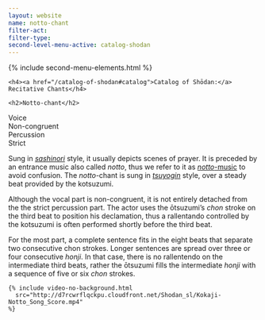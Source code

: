 ```yaml
---
layout: website
name: notto-chant
filter-act:
filter-type:
second-level-menu-active: catalog-shodan
---
```


{% include second-menu-elements.html %}

<main class="page-content">
  <div class="text-container">

    <h4><a href="/catalog-of-shodan#catalog">Catalog of Shōdan:</a> Recitative Chants</h4>

    <h2>Notto-chant</h2>

  <div class="introductory-table">
    <div class="introductory-table__element">
      <div class="introductory-table__term">Voice</div>
      <div class="introductory-table__definition">Non-congruent</div>
    </div>
    <div class="introductory-table__element">
      <div class="introductory-table__term">Percussion</div>
      <div class="introductory-table__definition">Strict</div>
    </div>
  </div>

  <p>Sung in <a href="/music/voices#Sashinori"><em>sashinori</em></a> style, it usually depicts scenes of prayer. It is preceded by an entrance music also called <em>notto</em>, thus we refer to it as <a href="/catalog-of-shodan/notto-music"><em>notto</em>-music</a> to avoid confusion. The <em>notto</em>-chant is sung in <a href="/music/voices#Tsuyogin"><em>tsuyogin</em></a> style, over a steady beat provided by the kotsuzumi.</p>

  <p>Although the vocal part is non-congruent, it is not entirely detached from the the strict percussion part. The actor uses the ōtsuzumi’s <em>chon</em> stroke on the third beat to position his declamation, thus a rallentando controlled by the kotsuzumi is often performed shortly before the third beat.</p>

  <p>For the most part, a complete sentence fits in the eight beats that separate two consecutive chon strokes. Longer sentences are spread over three or four consecutive <em>honji</em>. In that case, there is no rallentendo on the intermediate third beats, rather the ōtsuzumi fills the intermediate <em>honji</em>  with a sequence of five or six <em>chon</em> strokes.</p>

    {% include video-no-background.html
      src="http://d7rcwrflqckpu.cloudfront.net/Shodan_sl/Kokaji-Notto_Song_Score.mp4"
    %}

</div>
</main>
